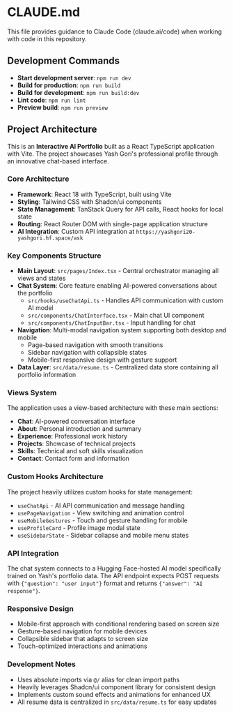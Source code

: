 # CLAUDE.md

This file provides guidance to Claude Code (claude.ai/code) when working with code in this repository.

## Development Commands

- **Start development server**: `npm run dev`
- **Build for production**: `npm run build`
- **Build for development**: `npm run build:dev`
- **Lint code**: `npm run lint`
- **Preview build**: `npm run preview`

## Project Architecture

This is an **Interactive AI Portfolio** built as a React TypeScript application with Vite. The project showcases Yash Gori's professional profile through an innovative chat-based interface.

### Core Architecture

- **Framework**: React 18 with TypeScript, built using Vite
- **Styling**: Tailwind CSS with Shadcn/ui components
- **State Management**: TanStack Query for API calls, React hooks for local state
- **Routing**: React Router DOM with single-page application structure
- **AI Integration**: Custom API integration at `https://yashgori20-yashgori.hf.space/ask`

### Key Components Structure

- **Main Layout**: `src/pages/Index.tsx` - Central orchestrator managing all views and states
- **Chat System**: Core feature enabling AI-powered conversations about the portfolio
  - `src/hooks/useChatApi.ts` - Handles API communication with custom AI model
  - `src/components/ChatInterface.tsx` - Main chat UI component
  - `src/components/ChatInputBar.tsx` - Input handling for chat
- **Navigation**: Multi-modal navigation system supporting both desktop and mobile
  - Page-based navigation with smooth transitions
  - Sidebar navigation with collapsible states
  - Mobile-first responsive design with gesture support
- **Data Layer**: `src/data/resume.ts` - Centralized data store containing all portfolio information

### Views System

The application uses a view-based architecture with these main sections:
- **Chat**: AI-powered conversation interface
- **About**: Personal introduction and summary
- **Experience**: Professional work history
- **Projects**: Showcase of technical projects
- **Skills**: Technical and soft skills visualization
- **Contact**: Contact form and information

### Custom Hooks Architecture

The project heavily utilizes custom hooks for state management:
- `useChatApi` - AI API communication and message handling
- `usePageNavigation` - View switching and animation control
- `useMobileGestures` - Touch and gesture handling for mobile
- `useProfileCard` - Profile image modal state
- `useSidebarState` - Sidebar collapse and mobile menu states

### API Integration

The chat system connects to a Hugging Face-hosted AI model specifically trained on Yash's portfolio data. The API endpoint expects POST requests with `{"question": "user input"}` format and returns `{"answer": "AI response"}`.

### Responsive Design

- Mobile-first approach with conditional rendering based on screen size
- Gesture-based navigation for mobile devices
- Collapsible sidebar that adapts to screen size
- Touch-optimized interactions and animations

### Development Notes

- Uses absolute imports via `@/` alias for clean import paths
- Heavily leverages Shadcn/ui component library for consistent design
- Implements custom sound effects and animations for enhanced UX
- All resume data is centralized in `src/data/resume.ts` for easy updates